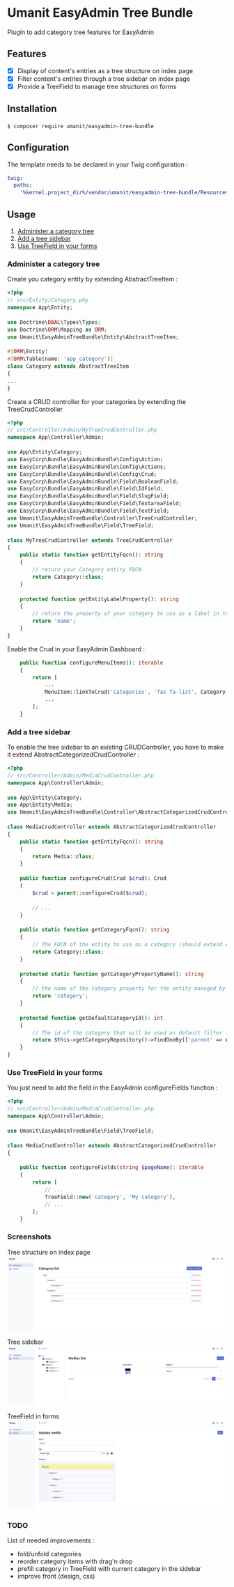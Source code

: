 # Umanit EasyAdmin Tree Bundle

Plugin to add category tree features for EasyAdmin

## Features

- [x] Display of content's entries as a tree structure on index page
- [x] Filter content's entries through a tree sidebar on index page
- [x] Provide a TreeField to manage tree structures on forms

## Installation

`$ composer require umanit/easyadmin-tree-bundle`

## Configuration

The template needs to be declared in your Twig configuration :

```yaml
twig:
  paths:
    '%kernel.project_dir%/vendor/umanit/easyadmin-tree-bundle/Resources/views': UmanitEasyAdminTreeBundle
```

## Usage

1. [Administer a category tree](#administer-a-category-tree)
1. [Add a tree sidebar](#add-a-tree-sidebar)
1. [Use TreeField in your forms](#use-treefield-in-your-forms)

### Administer a category tree

Create you category entity by extending AbstractTreeItem :

```php
<?php
// src/Entity/Category.php
namespace App\Entity;

use Doctrine\DBAL\Types\Types;
use Doctrine\ORM\Mapping as ORM;
use Umanit\EasyAdminTreeBundle\Entity\AbstractTreeItem;

#[ORM\Entity]
#[ORM\Table(name: 'app_category')]
class Category extends AbstractTreeItem
{
...
}
```

Create a CRUD controller for your categories by extending the TreeCrudController
```php
<?php
// src/Controller/Admin/MyTreeCrudController.php
namespace App\Controller\Admin;

use App\Entity\Category;
use EasyCorp\Bundle\EasyAdminBundle\Config\Action;
use EasyCorp\Bundle\EasyAdminBundle\Config\Actions;
use EasyCorp\Bundle\EasyAdminBundle\Config\Crud;
use EasyCorp\Bundle\EasyAdminBundle\Field\BooleanField;
use EasyCorp\Bundle\EasyAdminBundle\Field\IdField;
use EasyCorp\Bundle\EasyAdminBundle\Field\SlugField;
use EasyCorp\Bundle\EasyAdminBundle\Field\TextareaField;
use EasyCorp\Bundle\EasyAdminBundle\Field\TextField;
use Umanit\EasyAdminTreeBundle\Controller\TreeCrudController;
use Umanit\EasyAdminTreeBundle\Field\TreeField;

class MyTreeCrudController extends TreeCrudController
{
    public static function getEntityFqcn(): string
    {
        // return your Category entity FQCN
        return Category::class;
    }

    protected function getEntityLabelProperty(): string
    {
        // return the property of your category to use as a label in tree display
        return 'name';
    }
}
```

Enable the Crud in your EasyAdmin Dashboard : 

```php
    public function configureMenuItems(): iterable
    {
        return [
            ...
            MenuItem::linkToCrud('Categories', 'fas fa-list', Category::class),
            ...
        ];
    }
```

### Add a tree sidebar

To enable the tree sidebar to an existing CRUDController, you have to make it extend AbstractCategorizedCrudController :

```php
<?php
// src/Controller/Admin/MediaCrudController.php
namespace App\Controller\Admin;

use App\Entity\Category;
use App\Entity\Media;
use Umanit\EasyAdminTreeBundle\Controller\AbstractCategorizedCrudController;

class MediaCrudController extends AbstractCategorizedCrudController
{
    public static function getEntityFqcn(): string
    {
        return Media::class;
    }

    public function configureCrud(Crud $crud): Crud
    {
        $crud = parent::configureCrud($crud);

        // ...
    }
    
    public static function getCategoryFqcn(): string
    {
        // The FQCN of the entity to use as a category (should extend AbstractTreeItem)
        return Category::class;
    }

    protected static function getCategoryPropertyName(): string
    {
        // the name of the category property for the entity managed by this CRUDController
        return 'category';
    }

    protected function getDefaultCategoryId(): int
    {
        // The id of the category that will be used as default filter for the index page of your CRUD 
        return $this->getCategoryRepository()->findOneBy(['parent' => null])->getId();
    }
}
```

### Use TreeField in your forms

You just need to add the field in the EasyAdmin configureFields function : 

```php
<?php
// src/Controller/Admin/MediaCrudController.php
namespace App\Controller\Admin;

use Umanit\EasyAdminTreeBundle\Field\TreeField;

class MediaCrudController extends AbstractCategorizedCrudController
{

    public function configureFields(string $pageName): iterable
    {
        return [
            // ...
            TreeField::new('category', 'My category'),
            // ...
        ];
    }
```

### Screenshots
Tree structure on index page
![screenshot1](doc/screenshots/1.jpg "Content's entries as a tree structure")

Tree sidebar
![screenshot2](doc/screenshots/2.jpg "Tree sidebar")

TreeField in forms
![screenshot3](doc/screenshots/3.jpg "TreeField on forms")

### TODO 

List of needed improvements : 
- fold/unfold categories
- reorder category items with drag'n drop
- prefill category in TreeField with current category in the sidebar
- improve front (design, css)